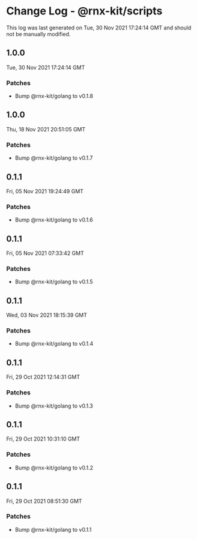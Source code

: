 # Change Log - @rnx-kit/scripts

This log was last generated on Tue, 30 Nov 2021 17:24:14 GMT and should not be manually modified.

<!-- Start content -->

## 1.0.0

Tue, 30 Nov 2021 17:24:14 GMT

### Patches

- Bump @rnx-kit/golang to v0.1.8

## 1.0.0

Thu, 18 Nov 2021 20:51:05 GMT

### Patches

- Bump @rnx-kit/golang to v0.1.7

## 0.1.1

Fri, 05 Nov 2021 19:24:49 GMT

### Patches

- Bump @rnx-kit/golang to v0.1.6

## 0.1.1

Fri, 05 Nov 2021 07:33:42 GMT

### Patches

- Bump @rnx-kit/golang to v0.1.5

## 0.1.1

Wed, 03 Nov 2021 18:15:39 GMT

### Patches

- Bump @rnx-kit/golang to v0.1.4

## 0.1.1

Fri, 29 Oct 2021 12:14:31 GMT

### Patches

- Bump @rnx-kit/golang to v0.1.3

## 0.1.1

Fri, 29 Oct 2021 10:31:10 GMT

### Patches

- Bump @rnx-kit/golang to v0.1.2

## 0.1.1

Fri, 29 Oct 2021 08:51:30 GMT

### Patches

- Bump @rnx-kit/golang to v0.1.1
